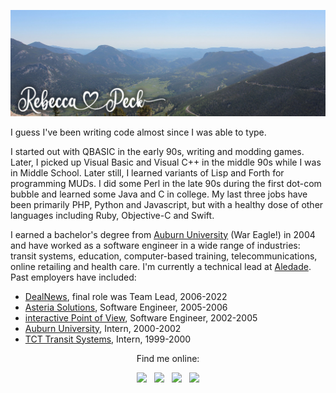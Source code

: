 ![Vista of the Colorado Rockies](header-2024.jpg)

I guess I've been writing code almost since I was able to type.

I started out with QBASIC in the early 90s, writing and modding games. Later, I picked up Visual Basic and Visual C++ in the middle 90s while I was in Middle School. Later still, I learned variants of Lisp and Forth for programming MUDs. I did some Perl in the late 90s during the first dot-com bubble and learned some Java and C in college. My last three jobs have been primarily PHP, Python and Javascript, but with a healthy dose of other languages including Ruby, Objective-C and Swift.

I earned a bachelor's degree from [Auburn University](http://www.auburn.edu) (War Eagle!) in 2004 and have worked as a software engineer in a wide range of industries: transit systems, education, computer-based training, telecommunications, online retailing and health care. I'm currently a technical lead at [Aledade](https://www.aledade.com). Past employers have included:

* [DealNews](https://www.dealnews.com), final role was Team Lead, 2006-2022
* [Asteria Solutions](https://web.archive.org/web/20051215065526/http://www.asteriasgi.com/), Software Engineer, 2005-2006
* [interactive Point of View](https://web.archive.org/web/20041214040347/http://www.ipov.net/), Software Engineer, 2002-2005 
* [Auburn University](http://www.auburn.edu), Intern, 2000-2002
* [TCT Transit Systems](https://web.archive.org/web/20000303222407/http://www.tcttransit.com/), Intern, 1999-2000

<div align="center">
  <p>Find me online:</p>
  <a rel="me" href="https://bsky.app/profile/rebeccapeck.org"><img src="https://cdn.simpleicons.org/bluesky/0285FF/" width=32></a>&nbsp;&nbsp;
  <a rel="me" href="https://hachyderm.io/@rebeccathedev"><img src="https://cdn.simpleicons.org/mastodon/6364FF/" width=32></a>&nbsp;&nbsp;
  <a rel="me" href="https://www.linkedin.com/in/rebeccathedev/"><img src="https://cdn.simpleicons.org/linkedin/0A66C2/" width=32></a>&nbsp;&nbsp;
  <a rel="me" href="https://ko-fi.com/rebeccathedev"><img src="https://cdn.simpleicons.org/kofi/FF5E5B/" width=32></a>
</div>


<!--
**rebeccathedev/rebeccathedev** is a ✨ _special_ ✨ repository because its `README.md` (this file) appears on your GitHub profile.

Here are some ideas to get you started:

- 🔭 I’m currently working on ...
- 🌱 I’m currently learning ...
- 👯 I’m looking to collaborate on ...
- 🤔 I’m looking for help with ...
- 💬 Ask me about ...
- 📫 How to reach me: ...
- 😄 Pronouns: ...
- ⚡ Fun fact: ...
-->
